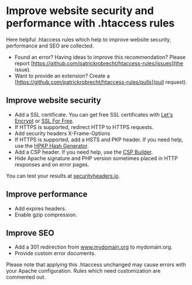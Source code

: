 # Improve website security and performance with .htaccess rules

Here helpful .htaccess rules which help to improve website security, performance and SEO are collected.

* Found an error? Having ideas to improve this recommendation? Please report [https://github.com/patrickrobrecht/htaccess-rules/issues](the issue).
* Want to provide an extension? Create a [https://github.com/patrickrobrecht/htaccess-rules/pulls](pull request).

## Improve website security
* Add a SSL certificate. You can get free SSL certificates with [Let's Encrypt](https://letsencrypt.org/) or [SSL For Free](https://www.sslforfree.com/).
* If HTTPS is supported, redirect HTTP to HTTPS requests.
* Add security headers X-Frame-Options
* If HTTPS is supported, add a HSTS and PKP header. If you need help, use the [HPKP Hash Generator](https://report-uri.io/home/pkp_hash).
* Add a CSP header. If you need help, use the [CSP Builder](https://report-uri.io/home/generate).
* Hide Apache signature and PHP version sometimes placed in HTTP responses and on error pages.

You can test your results at [securityheaders.io](https://securityheaders.io/).

## Improve performance
* Add expires headers.
* Enable gzip compression.

## Improve SEO
* Add a 301 redirection from www.mydomain.org to mydomain.org.
* Provide custom error documents.

Please note that applying this .htaccess unchanged may cause errors with your Apache configuration. Rules which need customization are commented out.